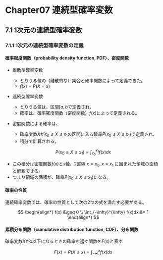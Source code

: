 # Chapter07 連続型確率変数

## 7.1 1次元の連続型確率変数

### 7.1.1 1次元の連続型確率変数の定義

#### 確率密度関数（probability density function, PDF）、密度関数

- 離散型確率変数
  - とりうる値の（離散的な）集合と確率関数によって定義できた。
  - $f(x) = P(X = x)$

- 連続型確率変数
  - とりうる値は、区間$[a, b$で定義され、
  - 確率は、確率密度関数（密度関数）$f(x)$によって定義される。
- 密度関数による確率は、
  - 確率変数$X$が$x_0 \leq X \leq x_1$の区間に入る確率$P(x_0 \leq X \leq x_1)$で定義され、
  - 積分で計算される。

$$
P(x_0 \leq X \leq x_1) = \int_{x_0}^{x_1} f(x)dx
$$

- この積分は密度関数$f(x)$と$x$軸、2直線 $x=x_0, x=x_1$ に囲まれた領域の面積と解釈できる。
- つまり領域の面積が、確率$P(x_0 \leq X \leq x_1)$になる。

#### 確率の性質

連続確率変数では、確率の性質として次の2つの式を満たす必要がある。

$$
\begin{align*}
f(x) &\geq 0
\\
\int_{-\infty}^{\infty} f(x)dx &= 1
\end{align*}
$$

#### 累積分布関数（cumulative distribution function, CDF）、分布関数

確率変数$X$が$x$以下になるときの確率を返す関数を$F(x)$と表す

$$
F(x) = P(X \leq x) = \int_{-\infty}^{x} f(x)dx
$$
